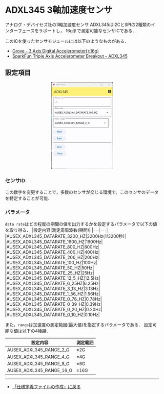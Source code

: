 # ADXL345 3軸加速度センサ

アナログ・デバイセズ社の3軸加速度センサ ADXL345はI2CとSPIの2種類のインターフェースをサポートし，
16gまで測定可能なセンサICである．

このICを使ったセンサモジュールには以下のようなものがある．

- [Grove - 3 Axis Digital Accelerometer(±16g)](https://wiki.seeedstudio.com/Grove-3-Axis_Digital_Accelerometer-16g/)
- [SparkFun Triple Axis Accelerometer Breakout - ADXL345](https://www.sparkfun.com/products/9836)


## 設定項目


<div style="text-align: center;">
<img src="../../images/editConfig_adlx345.png" width="40%">
</div>




### センサID
この数字を変更することで，多数のセンサが交じる環境で，このセンサのデータを特定することが可能．



### パラメータ

```data rate```はどの程度の期間の値を出力するかを設定するパラメータで以下の値を取り得る．
|設定内容|測定周周波数(期間)|
|---|---|
|AUSEX_ADXL345_DATARATE_3200_HZ|3200Hz(1/3200秒)|
|AUSEX_ADXL345_DATARATE_1600_HZ|1600Hz|
|AUSEX_ADXL345_DATARATE_800_HZ|800Hz|
|AUSEX_ADXL345_DATARATE_400_HZ|400Hz|
|AUSEX_ADXL345_DATARATE_200_HZ|200Hz|
|AUSEX_ADXL345_DATARATE_100_HZ|100Hz|
|AUSEX_ADXL345_DATARATE_50_HZ|50Hz|
|AUSEX_ADXL345_DATARATE_25_HZ|25Hz|
|AUSEX_ADXL345_DATARATE_12_5_HZ|12.5Hz|
|AUSEX_ADXL345_DATARATE_6_25HZ|6.25Hz|
|AUSEX_ADXL345_DATARATE_3_13_HZ|3.13Hz|
|AUSEX_ADXL345_DATARATE_1_56_HZ|1.56Hz|
|AUSEX_ADXL345_DATARATE_0_78_HZ|0.78Hz|
|AUSEX_ADXL345_DATARATE_0_39_HZ|0.39Hz|
|AUSEX_ADXL345_DATARATE_0_20_HZ|0.20Hz|
|AUSEX_ADXL345_DATARATE_0_10_HZ|0.10Hz|

また，```range```は加速度の測定範囲(最大値)を指定するパラメータである．
設定可能な値は以下の4種類．

|設定内容|測定範囲|
|---|---|
|AUSEX_ADXL345_RANGE_2_G|±2G|
|AUSEX_ADXL345_RANGE_4_G|±4G|
|AUSEX_ADXL345_RANGE_8_G|±8G|
|AUSEX_ADXL345_RANGE_16_G|±16G|



***

- [「仕様定義ファイルの作成」に戻る](../editConfig.md)
